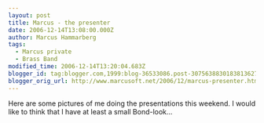 ```yaml
---
layout: post
title: Marcus - the presenter
date: 2006-12-14T13:08:00.000Z
author: Marcus Hammarberg
tags:
  - Marcus private
  - Brass Band
modified_time: 2006-12-14T13:20:04.683Z
blogger_id: tag:blogger.com,1999:blog-36533086.post-3075638830183813627
blogger_orig_url: http://www.marcusoft.net/2006/12/marcus-presenter.html
---
```


Here are some pictures of me doing the presentations this weekend. I would like to think that I have at least a small Bond-look...
